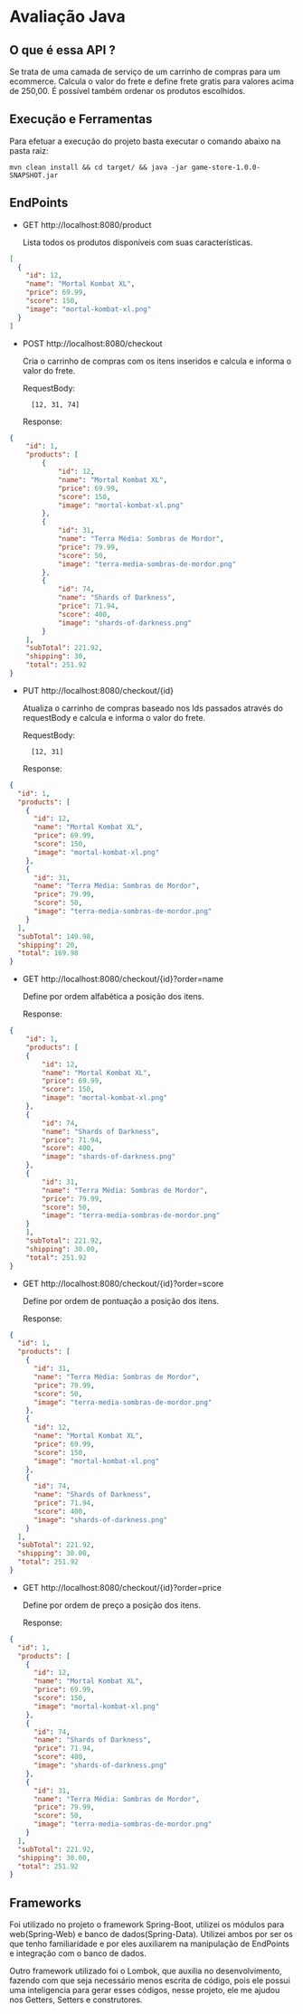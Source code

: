 # Avaliação Java

## O que é essa API ?
  Se trata de uma camada de serviço de um carrinho de compras para um ecommerce.
  Calcula o valor do frete e define frete gratis para valores acima de 250,00.
  É possível também ordenar os produtos escolhidos.
  
## Execução e Ferramentas
  Para efetuar a execução do projeto basta executar o comando abaixo na pasta raiz:

    mvn clean install && cd target/ && java -jar game-store-1.0.0-SNAPSHOT.jar

    
## EndPoints
* GET http://localhost:8080/product

  Lista todos os produtos disponíveis com suas características.
```json
[
  {
    "id": 12,
    "name": "Mortal Kombat XL",
    "price": 69.99,
    "score": 150,
    "image": "mortal-kombat-xl.png"
  }
]
```
		

* POST http://localhost:8080/checkout

  Cria o carrinho de compras com os itens inseridos e calcula e informa o valor do frete.


  RequestBody:

        [12, 31, 74]

  Response:
```json
{
    "id": 1,
    "products": [
        {
            "id": 12,
            "name": "Mortal Kombat XL",
            "price": 69.99,
            "score": 150,
            "image": "mortal-kombat-xl.png"
        },
        {
            "id": 31,
            "name": "Terra Média: Sombras de Mordor",
            "price": 79.99,
            "score": 50,
            "image": "terra-media-sombras-de-mordor.png"
        },
        {
            "id": 74,
            "name": "Shards of Darkness",
            "price": 71.94,
            "score": 400,
            "image": "shards-of-darkness.png"
        }
    ],
    "subTotal": 221.92,
    "shipping": 30,
    "total": 251.92
}
```

* PUT http://localhost:8080/checkout/{id}

  Atualiza o carrinho de compras baseado nos Ids passados através do requestBody e calcula e informa o valor do frete.

  RequestBody:
  
        [12, 31]
  
  Response:
```json
{
  "id": 1,
  "products": [
    {
      "id": 12,
      "name": "Mortal Kombat XL",
      "price": 69.99,
      "score": 150,
      "image": "mortal-kombat-xl.png"
    },
    {
      "id": 31,
      "name": "Terra Média: Sombras de Mordor",
      "price": 79.99,
      "score": 50,
      "image": "terra-media-sombras-de-mordor.png"
    }
  ],
  "subTotal": 149.98,
  "shipping": 20,
  "total": 169.98
}
```
	
* GET http://localhost:8080/checkout/{id}?order=name

  Define por ordem alfabética a posição dos itens.

  Response:
```json
{
    "id": 1,
    "products": [
    {
        "id": 12,
        "name": "Mortal Kombat XL",
        "price": 69.99,
        "score": 150,
        "image": "mortal-kombat-xl.png"
    },
    {
        "id": 74,
        "name": "Shards of Darkness",
        "price": 71.94,
        "score": 400,
        "image": "shards-of-darkness.png"
    },
    {
        "id": 31,
        "name": "Terra Média: Sombras de Mordor",
        "price": 79.99,
        "score": 50,
        "image": "terra-media-sombras-de-mordor.png"
    }
    ],
    "subTotal": 221.92,
    "shipping": 30.00,
    "total": 251.92
}
```

* GET http://localhost:8080/checkout/{id}?order=score

  Define por ordem de pontuação a posição dos itens.

  Response:
```json
{
  "id": 1,
  "products": [
    {
      "id": 31,
      "name": "Terra Média: Sombras de Mordor",
      "price": 79.99,
      "score": 50,
      "image": "terra-media-sombras-de-mordor.png"
    },
    {
      "id": 12,
      "name": "Mortal Kombat XL",
      "price": 69.99,
      "score": 150,
      "image": "mortal-kombat-xl.png"
    },
    {
      "id": 74,
      "name": "Shards of Darkness",
      "price": 71.94,
      "score": 400,
      "image": "shards-of-darkness.png"
    }
  ],
  "subTotal": 221.92,
  "shipping": 30.00,
  "total": 251.92
}
```

* GET http://localhost:8080/checkout/{id}?order=price

  Define por ordem de preço a posição dos itens.

  Response:
```json
{
  "id": 1,
  "products": [
    {
      "id": 12,
      "name": "Mortal Kombat XL",
      "price": 69.99,
      "score": 150,
      "image": "mortal-kombat-xl.png"
    },
    {
      "id": 74,
      "name": "Shards of Darkness",
      "price": 71.94,
      "score": 400,
      "image": "shards-of-darkness.png"
    },
    {
      "id": 31,
      "name": "Terra Média: Sombras de Mordor",
      "price": 79.99,
      "score": 50,
      "image": "terra-media-sombras-de-mordor.png"
    }
  ],
  "subTotal": 221.92,
  "shipping": 30.00,
  "total": 251.92
}
```
		
## Frameworks

Foi utilizado no projeto o framework Spring-Boot, utilizei os módulos para web(Spring-Web) e banco de dados(Spring-Data). Utilizei ambos por ser os que tenho familiaridade e por eles auxiliarem na manipulação de EndPoints e integração com o banco de dados.
  
Outro framework utilizado foi o Lombok, que auxilia no desenvolvimento, fazendo com que seja necessário menos escrita de código, pois ele possui uma inteligencia para gerar esses códigos, nesse projeto, ele me ajudou nos Getters, Setters e construtores.
  
